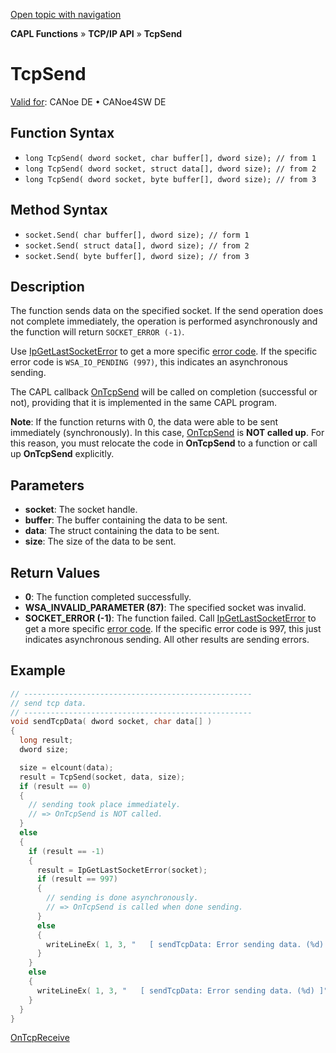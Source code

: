 [Open topic with navigation](../../../../../CANoeDEFamily.htm#Topics/CAPLFunctions/TCPIPAPI/Functions/CAPLfunctionTCPSend.md)

**CAPL Functions** » **TCP/IP API** » **TcpSend**

# TcpSend

[Valid for](../../../Shared/FeatureAvailability.md): CANoe DE • CANoe4SW DE

## Function Syntax

- `long TcpSend( dword socket, char buffer[], dword size); // from 1`
- `long TcpSend( dword socket, struct data[], dword size); // from 2`
- `long TcpSend( dword socket, byte buffer[], dword size); // from 3`

## Method Syntax

- `socket.Send( char buffer[], dword size); // form 1`
- `socket.Send( struct data[], dword size); // from 2`
- `socket.Send( byte buffer[], dword size); // from 3`

## Description

The function sends data on the specified socket. If the send operation does not complete immediately, the operation is performed asynchronously and the function will return `SOCKET_ERROR (-1)`.

Use [IpGetLastSocketError](CAPLfunctionIPGetLastSocketError.md) to get a more specific [error code](../CAPLfunctionsTCPIPWinsock2ErrorCodes.md). If the specific error code is `WSA_IO_PENDING (997)`, this indicates an asynchronous sending.

The CAPL callback [OnTcpSend](../EventProcedures/CAPLfunctionTCPIPOnTcpSend.md) will be called on completion (successful or not), providing that it is implemented in the same CAPL program.

**Note**: If the function returns with 0, the data were able to be sent immediately (synchronously). In this case, [OnTcpSend](../EventProcedures/CAPLfunctionTCPIPOnTcpSend.md) is **NOT called up**. For this reason, you must relocate the code in **OnTcpSend** to a function or call up **OnTcpSend** explicitly.

## Parameters

- **socket**: The socket handle.
- **buffer**: The buffer containing the data to be sent.
- **data**: The struct containing the data to be sent.
- **size**: The size of the data to be sent.

## Return Values

- **0**: The function completed successfully.
- **WSA_INVALID_PARAMETER (87)**: The specified socket was invalid.
- **SOCKET_ERROR (-1)**: The function failed. Call [IpGetLastSocketError](CAPLfunctionIPGetLastSocketError.md) to get a more specific [error code](../CAPLfunctionsTCPIPWinsock2ErrorCodes.md). If the specific error code is 997, this just indicates asynchronous sending. All other results are sending errors.

## Example

```c
// ---------------------------------------------------
// send tcp data.
// ---------------------------------------------------
void sendTcpData( dword socket, char data[] )
{
  long result;
  dword size;

  size = elcount(data);
  result = TcpSend(socket, data, size);
  if (result == 0)
  {
    // sending took place immediately.
    // => OnTcpSend is NOT called.
  }
  else
  {
    if (result == -1)
    {
      result = IpGetLastSocketError(socket);
      if (result == 997)
      {
        // sending is done asynchronously.
        // => OnTcpSend is called when done sending.
      }
      else
      {
        writeLineEx( 1, 3, "   [ sendTcpData: Error sending data. (%d) ]", result);
      }
    }
    else
    {
      writeLineEx( 1, 3, "   [ sendTcpData: Error sending data. (%d) ]", result);
    }
  }
}
```

[OnTcpReceive](../EventProcedures/CAPLfunctionTCPIPOnTcpReceive.md)

